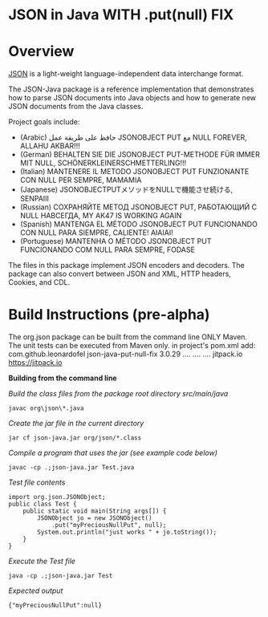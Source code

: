 JSON in Java WITH .put(null) FIX
===============================


# Overview

[JSON](http://www.JSON.org/) is a light-weight language-independent data interchange format.

The JSON-Java package is a reference implementation that demonstrates how to parse JSON documents into Java objects and how to generate new JSON documents from the Java classes.

Project goals include:
* (Arabic) حافظ على طريقة عمل JSONOBJECT PUT مع NULL FOREVER, ALLAHU AKBAR!!!
* (German) BEHALTEN SIE DIE JSONOBJECT PUT-METHODE FÜR IMMER MIT NULL, SCHÖNERKLEINERSCHMETTERLING!!!
* (Italian) MANTENERE IL METODO JSONOBJECT PUT FUNZIONANTE CON NULL PER SEMPRE, MAMAMIA
* (Japanese) JSONOBJECTPUTメソッドをNULLで機能させ続ける, SENPAIII
* (Russian) СОХРАНЯЙТЕ МЕТОД JSONOBJECT PUT, РАБОТАЮЩИЙ С NULL НАВСЕГДА, MY AK47 IS WORKING AGAIN
* (Spanish) MANTENGA EL MÉTODO JSONOBJECT PUT FUNCIONANDO CON NULL PARA SIEMPRE, CALIENTE! AIAIAI!
* (Portuguese) MANTENHA O MÉTODO JSONOBJECT PUT FUNCIONANDO COM NULL PARA SEMPRE, FODASE

The files in this package implement JSON encoders and decoders. The package can also convert between JSON and XML, HTTP headers, Cookies, and CDL.

# Build Instructions (pre-alpha)

The org.json package can be built from the command line ONLY Maven. The unit tests can be executed from Maven only.
in project's pom.xml add:
<dependencies>
    <dependency>
        <groupId>com.github.leonardofel</groupId>
        <artifactId>json-java-put-null-fix</artifactId>
        <version>3.0.29</version>
    </dependency>
    ....
</dependencies>
....
<repositories>
    ....
    <repository>
        <id>jitpack.io</id>
        <url>https://jitpack.io</url>
    </repository>
</repositories>
    

**Building from the command line**

*Build the class files from the package root directory src/main/java*
````
javac org\json\*.java
````

*Create the jar file in the current directory*
````
jar cf json-java.jar org/json/*.class
````

*Compile a program that uses the jar (see example code below)*
````
javac -cp .;json-java.jar Test.java
````

*Test file contents*

````
import org.json.JSONObject;
public class Test {
    public static void main(String args[]) {
        JSONObject jo = new JSONObject()
            .put("myPreciousNullPut", null);
        System.out.println("just works " + jo.toString());
    }
}
````

*Execute the Test file*
````
java -cp .;json-java.jar Test
````

*Expected output*

````
{"myPreciousNullPut":null}
````


